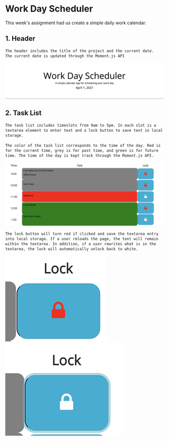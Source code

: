 # Work Day Scheduler
This week's assignment had us create a simple daily work calendar. 

## 1. Header

    The header includes the title of the project and the current date.
    The current date is updated through the Moment.js API

![ImageOfHeader](./assets/images/Header.png)


## 2. Task List

    The task list includes timeslots from 9am to 5pm. In each slot is a textarea element to enter text and a lock button to save text in local storage. 

    The color of the task list corresponds to the time of the day. Red is for the current time, grey is for past time, and green is for future time. The time of the day is kept track through the Moment.js API. 

![ImageOfColorTime](./assets/images/TaskList.png)

    The lock button will turn red if clicked and save the textarea entry into local storage. If a user reloads the page, the text will remain within the textarea. In addition, if a user rewrites what is in the textarea, the lock will automatically unlock back to white.

![ImageOfWhiteButton](./assets/images/LockRed.png) ![ImageOfRedButton](./assets/images/LockWhite.png)